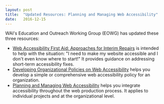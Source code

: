 ```yaml
---
layout: post
title:  "Updated Resources: Planning and Managing Web Accessibility"
date:   2016-12-15
---
```

<p>WAI's Education and Outreach Working Group (EOWG) has updated these three resources:</p>
<ul>
  <li><a href="https://www.w3.org/WAI/impl/improving">Web Accessibility First Aid: Approaches for Interim Repairs</a> is intended to help with the situation: "I need to make my website accessible and I don't even know where to start!" It provides guidance on addressing short-term accessibility fixes.</li>
  <li><a href="https://www.w3.org/WAI/impl/pol">Developing Organizational Policies on Web Accessibility</a> helps you develop  a simple or comprehensive web accessibility policy for an organization.</li>
  <li><a href="https://www.w3.org/WAI/impl/">Planning and Managing Web Accessibility</a> helps you integrate accessibility throughout the web production process. It applies to individual projects and at the organizational level.</li>
</ul>